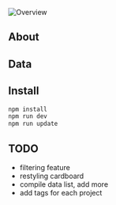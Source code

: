 ![Overview](https://raw.githubusercontent.com/shujianbu/DJToolboxes/master/overview.png)

## About

## Data

## Install
```sh
npm install
npm run dev
npm run update
```
## TODO
* filtering feature
* restyling cardboard
* compile data list, add more
* add tags for each project
